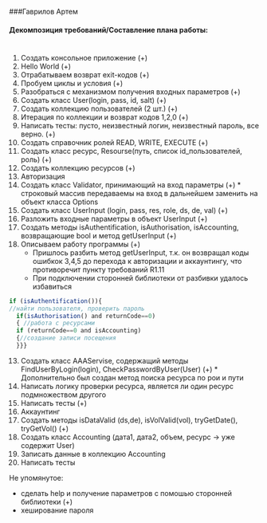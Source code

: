 ###Гаврилов Артем

#### Декомпозиция требований/Составление плана работы: <h1>
 1.	Создать консольное приложение (+)
 2.	Hello World (+)
 3.	Отрабатываем возврат exit-кодов (+)
 4. Пробуем циклы и условия	(+)
 5.	Разобраться с механизмом получения входных параметров (+)
 6. Создать класс User(login, pass, id, salt) (+)
 7. Создать коллекцию пользователей (2 шт.) (+)
 8. Итерация по коллекции и возврат кодов 1,2,0 (+)
 9. Написать тесты: пусто, неизвестный логин, неизвестный пароль, все верно. (+)
 10. Создать справочник ролей READ, WRITE, EXECUTE (+)
 11. Создать класс ресурс, Resourse(путь, список id_пользователей, роль) (+)
 12. Создать коллекцию ресурсов (+)
 13. Авторизация
   13. Создать класс Validator, принимающий на вход параметры (+)
      * строковый массив передаваемы на вход в дальнейшем заменить на объект класса Options
   13. Создать класс UserInput (login, pass, res, role, ds, de, val) (+)
   13. Разложить входные параметры в объект UserInput (+)
   13. Создать методы isAuthentification, isAuthorisation, isAccounting, возвращающие bool и метод getUserInput (+)
   13. Описываем работу программы (+)
       * Пришлось разбить метод getUserInput, т.к. он возвращал коды ошибкок 3,4,5 до перехода к авторизации и аккаунтингу, что противоречит пункту требований R1.11
       * При подключении сторонней библиотеки от разбивки удалось избавиться
   ```javascript
   if (isAuthentification()){
   //найти пользователя, проверить пароль
     if(isAuthorisation() and returnCode==0)
     { //работа с ресурсами
     if (returnCode==0 and isAccounting)
     {//создание записи посещения
     }}}
   ```
   13. Создать класс AAAServise, содержащий методы FindUserByLogin(login), CheckPasswordByUser(User) (+)
      * Дополнительно был создан метод поиска ресурса по рои и пути
   13. Написать логику проверки ресурса, является ли один ресурс подмножеством другого
   13. Написать тесты (+)
 14. Аккаунтинг
   14. Создать методы isDataValid (ds,de), isVolValid(vol), tryGetDate(), tryGetVol() (+)
   14. Создать класс Accounting (дата1, дата2, объем, ресурс -> уже содержит User)
   14. Записать данные в коллекцию Accounting
   14. Написать тесты

Не упомянутое:
* сделать help и получение параметров с помошью сторонней библиотеки (+)
* хеширование пароля
